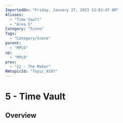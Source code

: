 ```yaml
---
ImportedOn: "Friday, January 27, 2023 12:02:47 AM"
Aliases:
  - "Time Vault"
  - "Area 5"
Category: "Scene"
Tags:
  - "Category/Scene"
parent:
  - "MPLO"
up:
  - "MPLO"
prev:
  - "12 - The Maker"
RWtopicId: "Topic_9197"
---
```

# 5 - Time Vault
## Overview

